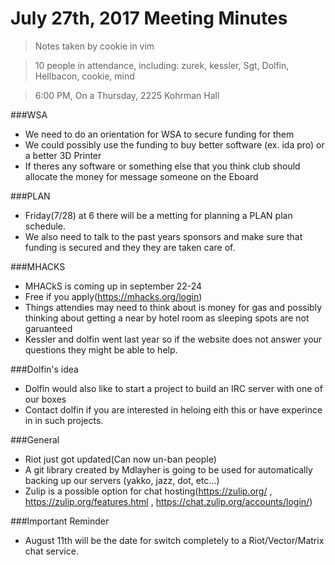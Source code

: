 # July 27th, 2017 Meeting Minutes
> Notes taken by cookie in vim

> 10 people in attendance, including: zurek, kessler, Sgt, Dolfin, Hellbacon, cookie, mind

> 6:00 PM, On a Thursday, 2225 Kohrman Hall

###WSA

- We need to do an orientation for WSA to secure funding for them
- We could possibly use the funding to buy better software (ex. ida pro) or a better 3D Printer
- If theres any software or something else that you think club should allocate the money for  message someone on the Eboard

###PLAN

- Friday(7/28) at 6 there will be a metting for planning a PLAN plan schedule.
- We also need to talk to the past years sponsors and make sure that funding is secured and they they are taken care of.

###MHACKS

- MHACkS is coming up in september 22-24
- Free if you apply(https://mhacks.org/login)
- Things attendies may need to think about is money for gas and possibly thinking about getting a near by hotel room as sleeping spots are not garuanteed
- Kessler and dolfin went last year so if the website does not answer your questions they might be able to help.

###Dolfin's idea

- Dolfin would also like to start a project to build an IRC server with one of our boxes
- Contact dolfin if you are interested in heloing eith this or have experince in in such projects.

###General

- Riot just got updated(Can now un-ban people)
- A git library created by Mdlayher is going to be used for automatically backing up our servers (yakko, jazz, dot, etc...)
- Zulip is a possible option for chat hosting(https://zulip.org/ , https://zulip.org/features.html ,  https://chat.zulip.org/accounts/login/) 

###Important Reminder
- August 11th will be the date for switch completely to a Riot/Vector/Matrix chat service.

